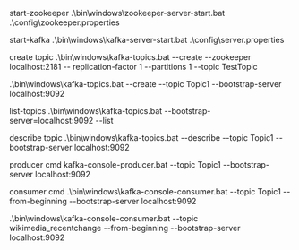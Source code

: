 start-zookeeper
.\bin\windows\zookeeper-server-start.bat .\config\zookeeper.properties

start-kafka
.\bin\windows\kafka-server-start.bat .\config\server.properties

create topic
.\bin\windows\kafka-topics.bat --create --zookeeper localhost:2181 -- replication-factor 1 --partitions 1 --topic TestTopic

.\bin\windows\kafka-topics.bat --create --topic Topic1 --bootstrap-server localhost:9092

list-topics
.\bin\windows\kafka-topics.bat --bootstrap-server=localhost:9092 --list

describe topic
.\bin\windows\kafka-topics.bat --describe --topic Topic1 --bootstrap-server localhost:9092

producer cmd
kafka-console-producer.bat --topic Topic1 --bootstrap-server localhost:9092

consumer cmd
.\bin\windows\kafka-console-consumer.bat --topic Topic1 --from-beginning --bootstrap-server localhost:9092

.\bin\windows\kafka-console-consumer.bat --topic wikimedia_recentchange --from-beginning --bootstrap-server localhost:9092